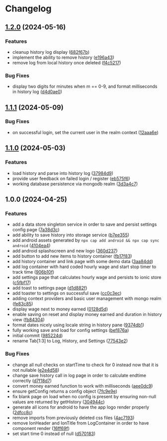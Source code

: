 # Changelog

## [1.2.0](https://github.com/TheQueenIsDead/loot-logger/compare/app-v1.1.1...app-v1.2.0) (2024-05-16)


### Features

* cleanup history log display ([682f67b](https://github.com/TheQueenIsDead/loot-logger/commit/682f67bf454f638d5b8c9990f3e2c7110fe343ea))
* implement the ability to remove history ([e196a43](https://github.com/TheQueenIsDead/loot-logger/commit/e196a43549c5999964e5a6f9516dacd517e3626d))
* remove log from local history once deleted ([f4c5217](https://github.com/TheQueenIsDead/loot-logger/commit/f4c52172b1560ba0ccdae01bc54e219dfae4d4c4))


### Bug Fixes

* display two digits for minutes when m == 0-9, and format milliseconds in history log ([d4d0ae0](https://github.com/TheQueenIsDead/loot-logger/commit/d4d0ae044465a632881dbd1b11e4e7aa8c41bcf3))

## [1.1.1](https://github.com/TheQueenIsDead/loot-logger/compare/app-v1.1.0...app-v1.1.1) (2024-05-09)


### Bug Fixes

* on successful login, set the current user in the realm context ([12aaa6e](https://github.com/TheQueenIsDead/loot-logger/commit/12aaa6e032a08066b4adaf594a6c886960869732))

## [1.1.0](https://github.com/TheQueenIsDead/loot-logger/compare/app-v1.0.0...app-v1.1.0) (2024-05-03)


### Features

* load history and parse into history log ([37984d9](https://github.com/TheQueenIsDead/loot-logger/commit/37984d97b7580eedaf484a69fbd15a0dd83a55cb))
* provide user feedback on failed login / register ([eb575f6](https://github.com/TheQueenIsDead/loot-logger/commit/eb575f6c3771efdabb87c375f297707f88354a99))
* working database persistence via mongodb realm ([3d3a4c7](https://github.com/TheQueenIsDead/loot-logger/commit/3d3a4c71fd7383800933bd627a940ea5276700c2))

## 1.0.0 (2024-04-25)


### Features

* add a data store singleton service in order to save and persist settings config page ([7a38d3c](https://github.com/TheQueenIsDead/loot-logger/commit/7a38d3cad75fc421b055ab8cd862c3b02a0acbc0))
* add ability to save history into storage service ([b7ee355](https://github.com/TheQueenIsDead/loot-logger/commit/b7ee355762e2a3b66143506885ed20f0e817ae94))
* add android assets generated by `npx cap add android && npx cap sync android` ([4104ea4](https://github.com/TheQueenIsDead/loot-logger/commit/4104ea4b5aa1eaf8c6dc708b31ae48eb4753031e))
* add android splashscreen and new logo ([360d237](https://github.com/TheQueenIsDead/loot-logger/commit/360d23707754d2f165838c18a539ad360e8aa87e))
* add button to add new items to history container ([fb17f83](https://github.com/TheQueenIsDead/loot-logger/commit/fb17f83c222d221b4418d0a22b67f088ff593946))
* add history container and link page with some demo data ([3aa84dd](https://github.com/TheQueenIsDead/loot-logger/commit/3aa84dd1ec9c45c958d79e339d8da19861aba5cb))
* add log container with hard coded hourly wage and start stop timer to track time ([906b10f](https://github.com/TheQueenIsDead/loot-logger/commit/906b10fade1fbc590d6812e919afc13923ee4080))
* add settings page that calculates hourly wage and persists to ionic store ([c5fbf17](https://github.com/TheQueenIsDead/loot-logger/commit/c5fbf174f1f4dab8a12bc1b1786a0bfbadfcfb3e))
* add toast to settings page ([d1d882f](https://github.com/TheQueenIsDead/loot-logger/commit/d1d882f019ef00df55858c319f81c94137e009a5))
* add toaster to settings on successful save ([cc0c3ec](https://github.com/TheQueenIsDead/loot-logger/commit/cc0c3ece642a7bfe6da8831e58c224ce880d5a36))
* adding context providers and basic user management with mongo realm ([fe83c85](https://github.com/TheQueenIsDead/loot-logger/commit/fe83c85ab8340b8f7c57d5c76e9466f4f97edffd))
* display wage next to money earned ([0128d5d](https://github.com/TheQueenIsDead/loot-logger/commit/0128d5d3acea6f3db78921307b26c58eafbcec7e))
* enable saving on reset and display money earned and duration in history view ([fb84304](https://github.com/TheQueenIsDead/loot-logger/commit/fb843049b745d1d5d49656fbd199ec024e4e8b31))
* format dates nicely using locale string in history pane ([9374db1](https://github.com/TheQueenIsDead/loot-logger/commit/9374db1c1261e015ecc0515aebe65ecbf88b5435))
* fully working save and load for config settings ([bef876a](https://github.com/TheQueenIsDead/loot-logger/commit/bef876a44cb616e6f79e73963aa3ac5e747c75bc))
* initial commit ([985224d](https://github.com/TheQueenIsDead/loot-logger/commit/985224d967bfe71564833d5c8357560c9abad7b5))
* rename Tab[1:3] to Log, History, and Settings ([77543e2](https://github.com/TheQueenIsDead/loot-logger/commit/77543e2ae402e07451182d02f6ff9b7a74106423))


### Bug Fixes

* change all null checks on startTime to check for 0 instead now that it is not nullable ([e2e4d58](https://github.com/TheQueenIsDead/loot-logger/commit/e2e4d58fb57e8e2eb5da6950a08910181051096d))
* change save history call in log page in order to calculate endtime correctly ([d7f18d7](https://github.com/TheQueenIsDead/loot-logger/commit/d7f18d7ce98a216635afd1c74a5a6dc6258e750f))
* convert money earned function to work with milliseconds ([aee0dc9](https://github.com/TheQueenIsDead/loot-logger/commit/aee0dc9daa0e339db55f7bf589a5016e344e37f8))
* ensure getConfig returns a config object ([7fc9e9e](https://github.com/TheQueenIsDead/loot-logger/commit/7fc9e9e79adfefd980d405613201f79fee38fdeb))
* fix blank page on load when no config is present by ensuring non-null values are returned by getHistory ([304944c](https://github.com/TheQueenIsDead/loot-logger/commit/304944c681c5095d853f4a1f897fc4f60b15d543))
* generate all icons for android to have the app logo render properly ([2dfcc8c](https://github.com/TheQueenIsDead/loot-logger/commit/2dfcc8c72f9ae1eb8fa210844f4ee3fa83088f68))
* remove imports from previously deleted css files ([4ac7193](https://github.com/TheQueenIsDead/loot-logger/commit/4ac719394e44ab20a6d91a455f3ba56db9cfcbc9))
* remove IonHeader and IonTitle from LogContainer in order to have component render ([16ff69f](https://github.com/TheQueenIsDead/loot-logger/commit/16ff69f2517b27c688dbb42c933f7a0ad8469725))
* set start time 0 instead of null ([d570183](https://github.com/TheQueenIsDead/loot-logger/commit/d57018304a5da108247efb80dccb41492a22cac7))
